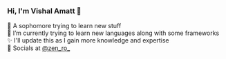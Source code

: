 ### Hi, I'm Vishal Amatt 👋

   👀 A sophomore trying to learn new stuff <br>
    🌱 I’m currently trying to learn new languages along with some frameworks <br>
    ✨ I'll update this as I gain more knowledge and expertise <br>
    👋 Socials at [@zen_ro_](https://twitter.com/zen_ro_)

<!--
**Vishalamatt/Vishalamatt** is a ✨ _special_ ✨ repository because its `README.md` (this file) appears on your GitHub profile.
-->


   


